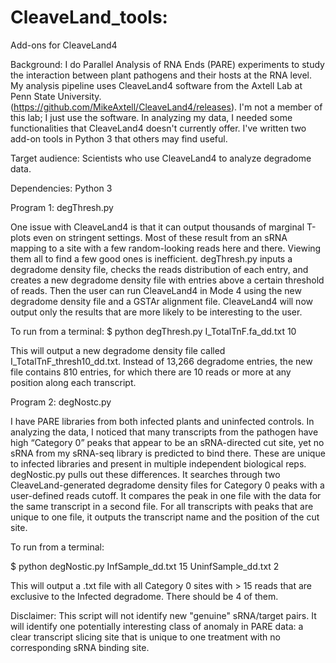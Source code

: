 # CleaveLand_tools:
Add-ons for CleaveLand4

Background: I do Parallel Analysis of RNA Ends (PARE) experiments to study the interaction between plant pathogens and their hosts at the RNA level. My analysis pipeline uses CleaveLand4 software from the Axtell Lab at Penn State University. (https://github.com/MikeAxtell/CleaveLand4/releases). I'm not a member of this lab; I just use the software.
In analyzing my data, I needed some functionalities that CleaveLand4 doesn't currently offer. I've written two add-on tools in Python 3 that others may find useful.

Target audience: Scientists who use CleaveLand4 to analyze degradome data.

Dependencies: Python 3

Program 1: degThresh.py

One issue with CleaveLand4 is that it can output thousands of marginal T-plots even on stringent settings. Most of these result from an sRNA mapping to a site with a few random-looking reads here and there. Viewing them all to find a few good ones is inefficient. degThresh.py inputs a degradome density file, checks the reads distribution of each entry, and creates a new degradome density file with entries above a certain threshold of reads. Then the user can run CleaveLand4 in Mode 4 using the new degradome density file and a GSTAr alignment file. CleaveLand4 will now output only the results that are more likely to be interesting to the user.

To run from a terminal:
$ python degThresh.py I_TotalTnF.fa_dd.txt 10

This will output a new degradome density file called I_TotalTnF_thresh10_dd.txt. Instead of 13,266 degradome entries, the new file contains 810 entries, for which there are 10 reads or more at any position along each transcript. 

Program 2: degNostc.py

I have PARE libraries from both infected plants and uninfected controls. In analyzing the data, I noticed that many transcripts from the pathogen have high “Category 0” peaks that appear to be an sRNA-directed cut site, yet no sRNA from my sRNA-seq library is predicted to bind there. These are unique to infected libraries and present in multiple independent biological reps. degNostic.py pulls out these differences. It searches through two CleaveLand-generated degradome density files for Category 0 peaks with a user-defined reads cutoff. It compares the peak in one file with the data for the same transcript in a second file. For all transcripts with peaks that are unique to one file, it outputs the transcript name and the position of the cut site.

To run from a terminal:

$ python degNostic.py InfSample_dd.txt 15 UninfSample_dd.txt 2

This will output a .txt file with all Category 0 sites with > 15 reads that are exclusive to the Infected degradome. There should be 4 of them.

Disclaimer: This script will not identify new "genuine" sRNA/target pairs. It will identify one potentially interesting class of anomaly in PARE data: a clear transcript slicing site that is unique to one treatment with no corresponding sRNA binding site.
